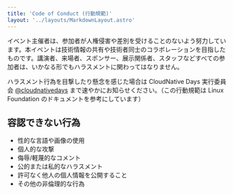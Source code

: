 ```yaml
---
title: 'Code of Conduct (行動規範)'
layout: '../layouts/MarkdownLayout.astro'
---
```


イベント主催者は、参加者が人権侵害や差別を受けることのないよう努力しています。本イベントは技術情報の共有や技術者同士のコラボレーションを目指したものです。講演者、来場者、スポンサー、展示関係者、スタッフなどすべての参加者は、いかなる形でもハラスメントに関わってはなりません。

ハラスメント行為を目撃したり懸念を感じた場合は CloudNative Days 実行委員会 [@cloudnativedays](https://twitter.com/cloudnativedays) まで速やかにお知らせください。（この行動規範は Linux Foundation のドキュメントを参考にしています）

## 容認できない行為

- 性的な言語や画像の使用
- 個人的な攻撃
- 侮辱/軽蔑的なコメント
- 公的または私的なハラスメント
- 許可なく他人の個人情報を公開すること
- その他の非倫理的な行為
